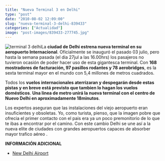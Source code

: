 ```yaml
---
title: "Nueva Terminal 3 en Delhi"
type: "post"
date: "2010-08-02 12:09:00"
slug: "nueva-terminal-3-delhi-839433"
categories: ["Actualidad"]
image: "post-images/839433-277745.jpg"
---
```


![terminal 3 delhi](post-images/839433-277745.jpg "terminal 3 delhi")La **ciudad de Delhi estrena nueva terminal en su aeropuerto Internacional**. Oficialmente se inauguró el pasado 03 julio, pero hasta la semana pasada (el dia 27jul a las 16.00hrs) los pasajeros no tuvieron ocasión de poder hacer uso de esta gigantesca terminal. Con **168 mostradores de facturación, 97 pasillos rodantes y 78 aerobridges**, es la sexta terminal mayor en el mundo con 5,4 millones de metros cuadrados.

Todos los **vuelos internacionales aterrizaran y despegarán desde estas pistas y en breve está previsto que tambien lo hagan los vuelos domésticos**. **Una linea de metro unirá la nueva terminal con el centro de Nuevo Delhi en aproximadamente 18minutos**.

Los expertos aseguran que las instalaciones del viejo aeropuerto eran insuficientes y obsoletas. Yo, como turista, pienso, que la imagen pobre que ofrecia el primer contacto con el pais era ya un poco premonitorio de lo que te ibas a encontrar por el camino. Con este cambio Delhi se une así a la nueva elite de ciudades con grandes aeropuertos capaces de absorber mayor trafico aéreo .

**INFORMACIÓN ADICIONAL**

- [New Delhi Airport](http://www.newdelhiairport.in/traveller.aspx)
